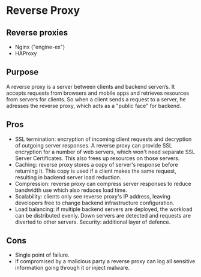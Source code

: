 # Reverse Proxy

## Reverse proxies
* Nginx ("engine-ex")
* HAProxy

## Purpose
A reverse proxy is a server between clients and backend server/s. It accepts requests from browsers and mobile apps and retrieves resources from servers for clients. So when a client sends a request to a server, he adresses the reverse proxy, which acts as a "public face" for backend.

## Pros
* SSL termination: encryption of incoming client requests and decryption of outgoing server responses. A reverse proxy can provide SSL encryption for a number of web servers, which won't need separate SSL Server Certificates. This also frees up resources on those servers.
* Caching: reverse proxy stores a copy of server's response before returning it. This copy is used if a client makes the same request, resulting in backend server load reduction.
* Compression: reverse proxy can compress server responses to reduce bandwidth use which also reduces load time.
* Scalability: clients only see reverse proxy's IP address, leaving developers free to change backend infrastructure configuration.
* Load balancing: if multiple backend servers are deployed, the workload can be distributed evenly. Down servers are detected and requests are diverted to other servers. Security: additional layer of defence.

## Cons
* Single point of failure.
* If compromised by a malicious party a reverse proxy can log all sensitive information going through it or inject malware.


